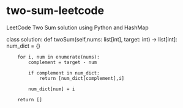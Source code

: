 # two-sum-leetcode
LeetCode Two Sum solution using Python and HashMap

class solution:
    def twoSum(self,nums: list[int], target: int) -> list[int]:
        num_dict = {}

        for i, num in enumerate(nums):
            complement = target - num

            if complement in num_dict:
                return [num_dict[complement],i]
            
            num_dict[num] = i
        
        return []
